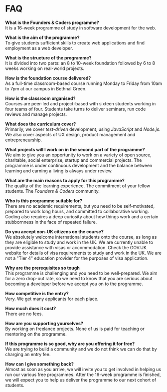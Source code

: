 # FAQ

**What is the Founders & Coders programme?**    
It is a 16-week programme of study in software development for the web.

**What is the aim of the programme?**    
To give students sufficient skills to create web applications and find employment as a web developer.

**What is the structure of the programme?**    
It is divided into two parts: an 8 to 10-week foundation followed by 6 to 8 weeks working on real-world projects.

**How is the foundation course delivered?**    
As a full-time classroom-based course running Monday to Friday from 10am to 7pm at our campus in Bethnal Green.

**How is the classroom organised?**     
Courses are peer-led and project-based with sixteen students working in four teams of four. Students take turns to deliver seminars, run code reviews and manage projects.

**What does the curriculum cover?**    
Primarily, we cover *test-driven* development, using *JavaScript* and *Node.js*. We also cover aspects of UX design, product management and entrepreneurship.

**What projects will I work on in the second part of the programme?**  
We aim to give you an opportunity to work on a variety of open source, charitable, social enterprise, startup and commercial projects. The programme is under continuous development and the balance between learning and earning a living is always under review.  

**What are the main reasons to apply for this programme?**     
The quality of the learning experience. The commitment of your fellow students. The *Founders & Coders* community.

**Who is this programme suitable for?**    
There are no academic requirements, but you need to be self-motivated, prepared to work long hours, and committed to collaborative working. Coding also requires a deep curiosity about how things work and a certain stubbornness in the face of repeated failure.  

**Do you accept non-UK citizens on the course?**  
We absolutely welcome international students onto the course, as long as they are eligible to study and work in the UK. We are currently unable to provide assistance with visas or accommodation. Check the GOV.UK website for details of visa requirements to study and work in the UK. We are not a "Tier 4" education provider for the purposes of visa application.   

**Why are the prerequisites so tough**    
This programme is challenging and you need to be well-prepared. We aim for a zero drop-out rate, so we need to know that you are serious about becoming a developer before we accept you on to the programme. 

**How competitive is the entry?**    
Very. We get many applicants for each place.

**How much does it cost?**     
There are no fees.

**How are you supporting yourselves?**    
By working on freelance projects. None of us is paid for teaching or mentoring on the programme.

**If this programme is so good, why are you offering it for free?**    
We are trying to build a community and we do not think we can do that by charging an entry fee.

**How can I give something back?**    
Almost as soon as you arrive, we will invite you to get involved in helping us run our various free programmes. After the 16-week programme is finished, we will expect you to help us deliver the programme to our next cohort of students.

